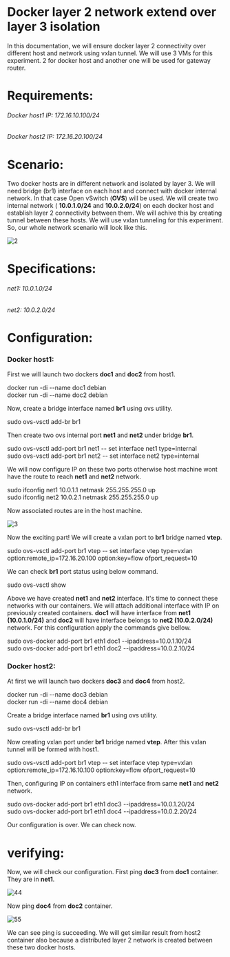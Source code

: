 # Docker layer 2 network extend over layer 3 isolation
In this documentation, we will ensure docker layer 2 connectivity over different host and network using vxlan tunnel. We will use 3 VMs for this experiment. 2 for docker host and another one will be used for gateway router. 

# Requirements:
###### Docker host1 IP: 172.16.10.100/24
###### Docker host2 IP: 172.16.20.100/24

# Scenario:
Two docker hosts are in different network and isolated by layer 3. We will need bridge (br1) interface on each host and connect with docker internal network. In that case Open vSwitch (**OVS**) will be used. We will create two internal network ( **10.0.1.0/24**  and **10.0.2.0/24**) on each docker host and establish layer 2 connectivity between them. We will achive this by creating tunnel between these hosts. We will use vxlan tunneling for this experiment. So, our whole network scenario will look like this.

![2](https://user-images.githubusercontent.com/22352861/149739304-68005da3-5191-432e-a88c-9a27e61d7814.PNG)

# Specifications:
###### net1: 10.0.1.0/24
###### net2: 10.0.2.0/24

# Configuration:
### Docker host1:
First we will launch two dockers **doc1** and **doc2** from host1.
  
  docker run -di --name doc1 debian\
  docker run -di --name doc2 debian

Now, create a bridge interface named **br1** using ovs utility.

  sudo ovs-vsctl add-br br1
  
Then create two ovs internal port **net1** and **net2** under bridge **br1**.

  sudo ovs-vsctl add-port br1 net1 -- set interface net1 type=internal\
  sudo ovs-vsctl add-port br1 net2 -- set interface net2 type=internal

We will now configure IP on these two ports otherwise host machine wont have the route to reach **net1** and **net2** network.

  sudo ifconfig net1 10.0.1.1 netmask 255.255.255.0 up\
  sudo ifconfig net2 10.0.2.1 netmask 255.255.255.0 up
  
Now associated routes are in the host machine.

![3](https://user-images.githubusercontent.com/22352861/149746971-1fe0bc28-5580-4fa1-8ac1-d5928b0d1cbb.PNG)

Now the exciting part! We will create a vxlan port to **br1** bridge named **vtep**.

  sudo ovs-vsctl add-port br1 vtep -- set interface vtep type=vxlan option:remote_ip=172.16.20.100 option:key=flow ofport_request=10
  
We can check **br1** port status using below command.

  sudo ovs-vsctl show
  
Above we have created **net1** and **net2** interface. It's time to connect these networks with our containers. We will attach additional interface with IP on previously created containers. **doc1** will have interface from **net1 (10.0.1.0/24)** and **doc2** will have interface belongs to **net2 (10.0.2.0/24)** network. For this configuration apply the commands give bellow.

  sudo ovs-docker add-port br1 eth1 doc1 --ipaddress=10.0.1.10/24 \
  sudo ovs-docker add-port br1 eth1 doc2 --ipaddress=10.0.2.10/24 

### Docker host2:

At first we will launch two dockers **doc3** and **doc4** from host2.
  
  docker run -di --name doc3 debian\
  docker run -di --name doc4 debian

Create a bridge interface named **br1** using ovs utility.

  sudo ovs-vsctl add-br br1

Now creating vxlan port under **br1** bridge named **vtep**. After this vxlan tunnel will be formed with host1.

  sudo ovs-vsctl add-port br1 vtep -- set interface vtep type=vxlan option:remote_ip=172.16.10.100 option:key=flow ofport_request=10
  
Then, configuring IP on containers eth1 interface from same **net1** and **net2** network.

  sudo ovs-docker add-port br1 eth1 doc3 --ipaddress=10.0.1.20/24\
  sudo ovs-docker add-port br1 eth1 doc4 --ipaddress=10.0.2.20/24
  
Our configuration is over. We can check now.

# verifying:
Now, we will check our configuration. First ping **doc3** from **doc1** container. They are in **net1**.

![44](https://user-images.githubusercontent.com/22352861/149752929-0d044edb-130b-4c80-80ae-e3040a2fb98a.PNG)

Now ping **doc4** from **doc2** container.

![55](https://user-images.githubusercontent.com/22352861/149752979-26961764-55bc-43c6-8e63-d2db425c118c.PNG)

We can see ping is succeeding. We will get similar result from host2 container also because a distributed layer 2 network is created between these two docker hosts. 


    
  
 
